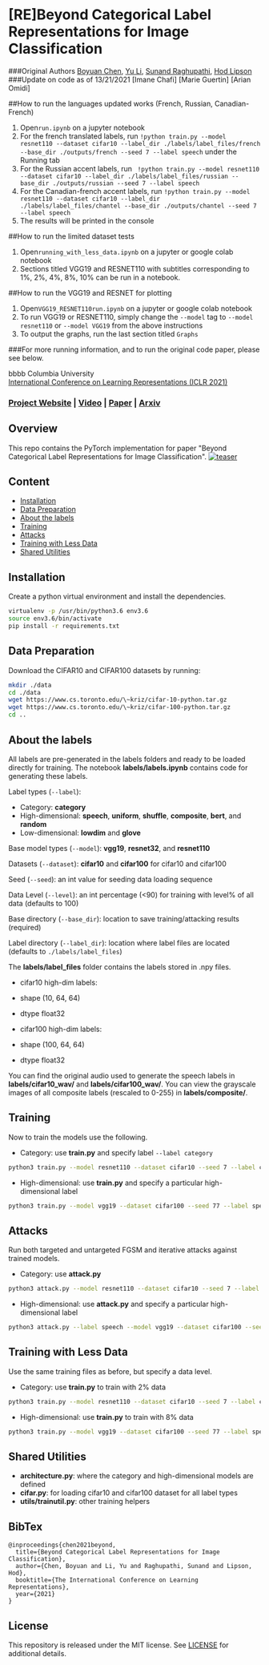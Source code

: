 # [RE]Beyond Categorical Label Representations for Image Classification

###Original Authors
[Boyuan Chen](http://boyuanchen.com/),
[Yu Li](https://www.linkedin.com/in/lilykat),
[Sunand Raghupathi](https://www.linkedin.com/in/sunand-raghupathi),
[Hod Lipson](https://www.hodlipson.com/)
<br>
###Update on code as of 13/21/2021
[Imane Chafi]
[Marie Guertin]
[Arian Omidi]

##How to run the languages updated works (French, Russian, Canadian-French) 
1. Open```run.ipynb``` on a jupyter notebook
2. For the french translated labels, run ```!python train.py --model resnet110 --dataset cifar10 --label_dir ./labels/label_files/french --base_dir ./outputs/french --seed 7 --label speech``` under the Running tab
3. For the Russian accent labels, run ``` !python train.py --model resnet110 --dataset cifar10 --label_dir ./labels/label_files/russian --base_dir ./outputs/russian --seed 7 --label speech```
4. For the Canadian-french accent labels, run ```!python train.py --model resnet110 --dataset cifar10 --label_dir ./labels/label_files/chantel --base_dir ./outputs/chantel --seed 7 --label speech```
5. The results will be printed in the console

##How to run the limited dataset tests
1. Open```running_with_less_data.ipynb``` on a jupyter or google colab notebook
2. Sections titled VGG19 and RESNET110 with subtitles corresponding to 1%, 2%, 4%, 8%, 10% can be run in a notebook. 

##How to run the VGG19 and RESNET for plotting
1. Open```VGG19_RESNET110run.ipynb``` on a jupyter or google colab notebook
2. To run VGG19 or RESNET110, simply change the ```--model``` tag to ```--model resnet110``` or ```--model VGG19``` from the above instructions
3. To output the graphs, run the last section titled ```Graphs```

###For more running information, and to run the original code paper, please see below. 

bbbb
Columbia University
<br>
[International Conference on Learning Representations (ICLR 2021)](https://openreview.net/forum?id=MyHwDabUHZm)

### [Project Website](https://www.creativemachineslab.com/label-representation.html) | [Video](https://www.youtube.com/watch?v=Iq2YjHCAPRQ&t) | [Paper](https://openreview.net/forum?id=MyHwDabUHZm) | [Arxiv](https://arxiv.org/abs/2104.02226)

## Overview
This repo contains the PyTorch implementation for paper "Beyond Categorical Label Representations for Image Classification".
[![teaser](figures/teaser.png)](https://www.youtube.com/watch?v=Iq2YjHCAPRQ&t)

## Content

- [Installation](#installation)
- [Data Preparation](#data-preparation)
- [About the labels](#about-the-labels)
- [Training](#training)
- [Attacks](#attacks)
- [Training with Less Data](#training-with-less-data)
- [Shared Utilities](#shared-utilities)

## Installation

Create a python virtual environment and install the dependencies.

```bash
virtualenv -p /usr/bin/python3.6 env3.6
source env3.6/bin/activate
pip install -r requirements.txt
```

## Data Preparation

Download the CIFAR10 and CIFAR100 datasets by running:
```bash
mkdir ./data
cd ./data
wget https://www.cs.toronto.edu/\~kriz/cifar-10-python.tar.gz
wget https://www.cs.toronto.edu/\~kriz/cifar-100-python.tar.gz
cd ..
```

## About the labels
All labels are pre-generated in the labels folders and ready to be loaded directly for training. The notebook **labels/labels.ipynb** contains code for generating these labels.

Label types (```--label```):
- Category: **category**
- High-dimensional: **speech**, **uniform**, **shuffle**, **composite**, **bert**, and **random**
- Low-dimensional: **lowdim** and **glove**

Base model types (```--model```): **vgg19**, **resnet32**, and **resnet110**

Datasets (```--dataset```): **cifar10** and **cifar100** for cifar10 and cifar100

Seed (```--seed```): an int value for seeding data loading sequence

Data Level (```--level```): an int percentage (<90) for training with level% of all data (defaults to 100)

Base directory (```--base_dir```): location to save training/attacking results (required)

Label directory (```--label_dir```): location where label files are located (defaults to ```./labels/label_files```)

The **labels/label_files** folder contains the labels stored in .npy files.

* cifar10 high-dim labels:
* shape (10, 64, 64)
* dtype float32

* cifar100 high-dim labels:
* shape (100, 64, 64)
* dtype float32

You can find the original audio used to generate the speech labels in **labels/cifar10_wav/** and **labels/cifar100_wav/**. You can view the grayscale images of all composite labels (rescaled to 0-255) in **labels/composite/**.

## Training

Now to train the models use the following.
- Category: use **train.py** and specify label ```--label category```
```bash
python3 train.py --model resnet110 --dataset cifar10 --seed 7 --label category
```

- High-dimensional: use **train.py** and specify a particular high-dimensional label
```bash
python3 train.py --model vgg19 --dataset cifar100 --seed 77 --label speech
```
## Attacks
Run both targeted and untargeted FGSM and iterative attacks against trained models.
- Category: use **attack.py**
```bash
python3 attack.py --model resnet110 --dataset cifar10 --seed 7 --label category
```
- High-dimensional: use **attack.py** and specify a particular high-dimensional label
```bash
python3 attack.py --label speech --model vgg19 --dataset cifar100 --seed 77
```

## Training with Less Data
Use the same training files as before, but specify a data level.

- Category: use **train.py** to train with 2% data
```bash
python3 train.py --model resnet110 --dataset cifar10 --seed 7 --label category --level 2
```

- High-dimensional: use **train.py** to train with 8% data
```bash
python3 train.py --model vgg19 --dataset cifar100 --seed 77 --label speech --level 8
```

## Shared Utilities
- **architecture.py**: where the category and high-dimensional models are defined
- **cifar.py**: for loading cifar10 and cifar100 dataset for all label types
- **utils/trainutil.py**: other training helpers

## BibTex

```
@inproceedings{chen2021beyond,
  title={Beyond Categorical Label Representations for Image Classification},
  author={Chen, Boyuan and Li, Yu and Raghupathi, Sunand and Lipson, Hod},
  booktitle={The International Conference on Learning Representations},
  year={2021}
}
```

## License

This repository is released under the MIT license. See [LICENSE](LICENSE) for additional details.
